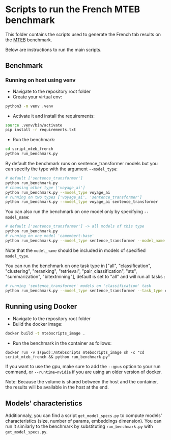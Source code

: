 # Scripts to run the French MTEB benchmark

This folder contains the scripts used to generate the French tab results on the [MTEB](https://github.com/embeddings-benchmark/mteb) benchmark.

Below are instructions to run the main scripts.

## Benchmark

### Running on host using venv

* Navigate to the repository root folder
* Create your virtual env:

```bash
python3 -m venv .venv
```
* Activate it and install the requirements:
```bash
source .venv/bin/activate
pip install -r requirements.txt
```
* Run the benchmark:
```bash
cd script_mteb_french
python run_benchmark.py
```

By default the benchmark runs on sentence_transformer models but you can specify the type with the argument `--model_type`:
```bash
# default ['sentence_transformer']
python run_benchmark.py
# choosing other type ['voyage_ai']
python run_benchmark.py --model_type voyage_ai
# running on two types ['voyage_ai', 'sentence_transformer']
python run_benchmark.py --model_type voyage_ai sentence_transformer
```

You can also run the benchmark on one model only by specifying `--model_name`:
```bash
# default ['sentence_transformer'] -> all models of this type
python run_benchmark.py
# running on one model 'camembert-base'
python run_benchmark.py --model_type sentence_transformer --model_name "xlm-roberta-base"
```
Note that the `model_name` should be included in models of specified `model_type`.

You can run the benchmark on one task type in ["all", "classification", "clustering", "reranking", "retrieval", "pair_classification", "sts", "summarization", "bitextmining"], default is set to "all" and will run all tasks :
```bash
# running 'sentence_transformer' models on 'classification' task
python run_benchmark.py --model_type sentence_transformer --task_type classification
```

## Running using Docker

* Navigate to the repository root folder
* Build the docker image:
```bash
docker build -t mtebscripts_image .
```
* Run the benchmark in the container as follows:
```
docker run -v $(pwd):/mtebscripts mtebscripts_image sh -c "cd script_mteb_french && python run_benchmark.py"
```
If you want to use the gpu, make sure to add the `--gpus` option to your run command, or `--runtime=nvidia` if you are using an older version of docker.

Note: Because the volume is shared between the host and the container, the results will be available in the host at the end.

## Models' characteristics

Additionnaly, you can find a script `get_model_specs.py` to compute models' characteristics (size, number of params, embeddings dimension). You can run it similarly to the benchmark by substituting `run_benchmark.py` with `get_model_specs.py`.
